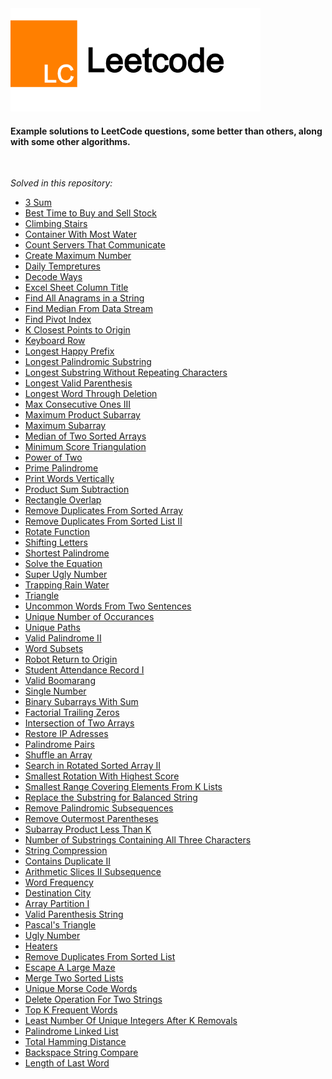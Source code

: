 <img src="https://raw.githubusercontent.com/hershyz/leetcode/master/logo.png"/>
<h4>Example solutions to LeetCode questions, some better than others, along with some other algorithms.</h4>
<br>
<p><i>Solved in this repository:</i></p>
<ul>
  <li><a href="https://leetcode.com/problems/3sum/">3 Sum</a></li>
  <li><a href="https://leetcode.com/problems/best-time-to-buy-and-sell-stock/">Best Time to Buy and Sell Stock</a></li>
  <li><a href="https://leetcode.com/problems/climbing-stairs/">Climbing Stairs</a></li>
  <li><a href="https://leetcode.com/problems/container-with-most-water/">Container With Most Water</a></li>
  <li><a href="https://leetcode.com/problems/count-servers-that-communicate/">Count Servers That Communicate</a></li>
  <li><a href="https://leetcode.com/problems/create-maximum-number/">Create Maximum Number</a></li>
  <li><a href="https://leetcode.com/problems/daily-temperatures/">Daily Tempretures</a></li>
  <li><a href="https://leetcode.com/problems/decode-ways/">Decode Ways</a></li>
  <li><a href="https://leetcode.com/problems/excel-sheet-column-title/">Excel Sheet Column Title</a></li>
  <li><a href="https://leetcode.com/problems/find-all-anagrams-in-a-string/">Find All Anagrams in a String</a></li>
  <li><a href="https://leetcode.com/problems/find-median-from-data-stream/">Find Median From Data Stream</a></li>
  <li><a href="https://leetcode.com/problems/find-pivot-index/">Find Pivot Index</a></li>
  <li><a href="https://leetcode.com/problems/k-closest-points-to-origin/">K Closest Points to Origin</a></li>
  <li><a href="https://leetcode.com/problems/keyboard-row/">Keyboard Row</a></li>
  <li><a href="https://leetcode.com/problems/longest-happy-prefix/">Longest Happy Prefix</a></li>
  <li><a href="https://leetcode.com/problems/longest-palindromic-substring/">Longest Palindromic Substring</a></li>
  <li><a href="https://leetcode.com/problems/longest-substring-without-repeating-characters/">Longest Substring Without Repeating Characters</a></li>
  <li><a href="https://leetcode.com/problems/longest-valid-parentheses/">Longest Valid Parenthesis</a></li>
  <li><a href="https://leetcode.com/problems/longest-word-in-dictionary-through-deleting/">Longest Word Through Deletion</a></li>
  <li><a href="https://leetcode.com/problems/max-consecutive-ones-iii/">Max Consecutive Ones III</a></li>
  <li><a href="https://leetcode.com/problems/maximum-product-subarray/">Maximum Product Subarray</a></li>
  <li><a href="https://leetcode.com/problems/maximum-subarray/">Maximum Subarray</a></li>
  <li><a href="https://leetcode.com/problems/median-of-two-sorted-arrays/">Median of Two Sorted Arrays</a></li>
  <li><a href="https://leetcode.com/problems/minimum-score-triangulation-of-polygon/">Minimum Score Triangulation</a></li>
  <li><a href="https://leetcode.com/problems/power-of-two/">Power of Two</a></li>
  <li><a href="https://leetcode.com/problems/prime-palindrome/">Prime Palindrome</a></li>
  <li><a href="https://leetcode.com/problems/print-words-vertically/">Print Words Vertically</a></li>
  <li><a href="https://leetcode.com/problems/subtract-the-product-and-sum-of-digits-of-an-integer/">Product Sum Subtraction</a></li>
  <li><a href="https://leetcode.com/problems/rectangle-overlap/">Rectangle Overlap</a></li>
  <li><a href="https://leetcode.com/problems/remove-duplicates-from-sorted-array/">Remove Duplicates From Sorted Array</a></li>
  <li><a href="https://leetcode.com/problems/remove-duplicates-from-sorted-list-ii/">Remove Duplicates From Sorted List II</a></li>
  <li><a href="https://leetcode.com/problems/rotate-function/">Rotate Function</a></li>
  <li><a href="https://leetcode.com/problems/shifting-letters/">Shifting Letters</a></li>
  <li><a href="https://leetcode.com/problems/shortest-palindrome/">Shortest Palindrome</a></li>
  <li><a href="https://leetcode.com/problems/solve-the-equation/">Solve the Equation</a></li>
  <li><a href="https://leetcode.com/problems/super-ugly-number/">Super Ugly Number</a></li>
  <li><a href="https://leetcode.com/problems/trapping-rain-water/">Trapping Rain Water</a></li>
  <li><a href="https://leetcode.com/problems/triangle/">Triangle</a></li>
  <li><a href="https://leetcode.com/problems/uncommon-words-from-two-sentences/">Uncommon Words From Two Sentences</a></li>
  <li><a href="https://leetcode.com/problems/unique-number-of-occurrences/">Unique Number of Occurances</a></li>
  <li><a href="https://leetcode.com/problems/unique-paths/">Unique Paths</a></li>
  <li><a href="https://leetcode.com/problems/valid-palindrome-ii/">Valid Palindrome II</a></li>
  <li><a href="https://leetcode.com/problems/word-subsets/">Word Subsets</a></li>
  <li><a href="https://leetcode.com/problems/robot-return-to-origin/">Robot Return to Origin</a></li>
  <li><a href="https://leetcode.com/problems/student-attendance-record-i/">Student Attendance Record I</a></li>
  <li><a href="https://leetcode.com/problems/valid-boomerang/">Valid Boomarang</a></li>
  <li><a href="https://leetcode.com/problems/single-number/">Single Number</a></li>
  <li><a href="https://leetcode.com/problems/binary-subarrays-with-sum/">Binary Subarrays With Sum</a></li>
  <li><a href="https://leetcode.com/problems/factorial-trailing-zeroes/">Factorial Trailing Zeros</a></li>
  <li><a href="https://leetcode.com/problems/intersection-of-two-arrays/">Intersection of Two Arrays</a></li>
  <li><a href="https://leetcode.com/problems/restore-ip-addresses/">Restore IP Adresses</a></li>
  <li><a href="https://leetcode.com/problems/palindrome-pairs/">Palindrome Pairs</a></li>
  <li><a href="https://leetcode.com/problems/shuffle-an-array/">Shuffle an Array</a></li>
  <li><a href="https://leetcode.com/problems/search-in-rotated-sorted-array-ii/">Search in Rotated Sorted Array II</a></li>
  <li><a href="https://leetcode.com/problems/smallest-rotation-with-highest-score/">Smallest Rotation With Highest Score</a></li>
  <li><a href="https://leetcode.com/problems/smallest-range-covering-elements-from-k-lists/">Smallest Range Covering Elements From K Lists</a></li>
  <li><a href="https://leetcode.com/problems/replace-the-substring-for-balanced-string/">Replace the Substring for Balanced String</a></li>
  <li><a href="https://leetcode.com/problems/remove-palindromic-subsequences/">Remove Palindromic Subsequences</a></li>
  <li><a href="https://leetcode.com/problems/remove-outermost-parentheses/">Remove Outermost Parentheses</a></li>
  <li><a href="https://leetcode.com/problems/subarray-product-less-than-k/">Subarray Product Less Than K</a></li>
  <li><a href="https://leetcode.com/problems/number-of-substrings-containing-all-three-characters/">Number of Substrings Containing All Three Characters</a></li>
  <li><a href="https://leetcode.com/problems/string-compression/">String Compression</a></li>
  <li><a href="https://leetcode.com/problems/contains-duplicate-ii/">Contains Duplicate II</a></li>
  <li><a href="https://leetcode.com/problems/arithmetic-slices-ii-subsequence/">Arithmetic Slices II Subsequence</a></li>
  <li><a href="https://leetcode.com/problems/word-frequency/">Word Frequency</a></li>
  <li><a href="https://leetcode.com/problems/destination-city/">Destination City</a></li>
  <li><a href="https://leetcode.com/problems/array-partition-i/">Array Partition I</a></li>
  <li><a href="https://leetcode.com/problems/valid-parenthesis-string/">Valid Parenthesis String</a></li>
  <li><a href="https://leetcode.com/problems/pascals-triangle/">Pascal's Triangle</a></li>
  <li><a href="https://leetcode.com/problems/ugly-number/">Ugly Number</a></li>
  <li><a href="https://leetcode.com/problems/heaters/">Heaters</a></li>
  <li><a href="https://leetcode.com/problems/remove-duplicates-from-sorted-list/">Remove Duplicates From Sorted List</a></li>
  <li><a href="https://leetcode.com/problems/escape-a-large-maze/">Escape A Large Maze</a></li>
  <li><a href="https://leetcode.com/problems/merge-two-sorted-lists/">Merge Two Sorted Lists</a></li>
  <li><a href="https://leetcode.com/problems/unique-morse-code-words/">Unique Morse Code Words</a></li>
  <li><a href="https://leetcode.com/problems/delete-operation-for-two-strings/">Delete Operation For Two Strings</a></li>
  <li><a href="https://leetcode.com/problems/top-k-frequent-words/">Top K Frequent Words</a></li>
  <li><a href="https://leetcode.com/problems/least-number-of-unique-integers-after-k-removals/">Least Number Of Unique Integers After K Removals</a></li>
  <li><a href="https://leetcode.com/problems/palindrome-linked-list/">Palindrome Linked List</a></li>
  <li><a href="https://leetcode.com/problems/total-hamming-distance/">Total Hamming Distance</a></li>
  <li><a href="https://leetcode.com/problems/backspace-string-compare/">Backspace String Compare</a></li>
  <li><a href="https://leetcode.com/problems/length-of-last-word/">Length of Last Word</a></li>
</ul>
